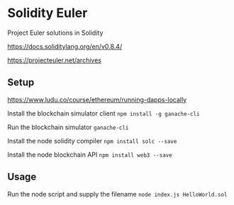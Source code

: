# Solidity Euler

Project Euler solutions in Solidity

https://docs.soliditylang.org/en/v0.8.4/

https://projecteuler.net/archives

## Setup

https://www.ludu.co/course/ethereum/running-dapps-locally

Install the blockchain simulator client
`npm install -g ganache-cli`

Run the blockchain simulator
`ganache-cli`

Install the node solidity compiler
`npm install solc --save`

Install the node blockchain API
`npm install web3 --save`

## Usage

Run the node script and supply the filename
`node index.js HelloWorld.sol`
